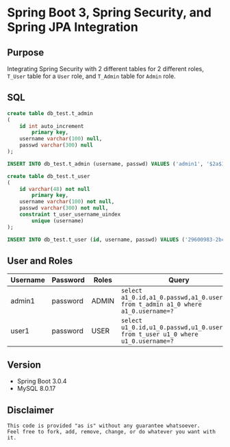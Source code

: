 # Spring Boot 3, Spring Security, and Spring JPA Integration

## Purpose
Integrating Spring Security with 2 different tables for 2 different roles, `T_User` table for a `User` role, and `T_Admin` table for `Admin` role. 

## SQL
```sql
create table db_test.t_admin
(
    id int auto_increment
        primary key,
    username varchar(100) null,
    passwd varchar(300) null
);

INSERT INTO db_test.t_admin (username, passwd) VALUES ('admin1', '$2a$12$xMzAOec3gvfksr45RVU4.eg1ZSvxplvRTAJt5C8ZEfGDCJwXiZKCy');

create table db_test.t_user
(
	id varchar(48) not null
		primary key,
	username varchar(100) not null,
	passwd varchar(300) not null,
	constraint t_user_username_uindex
		unique (username)
);

INSERT INTO db_test.t_user (id, username, passwd) VALUES ('29600983-2bc9-4630-860d-4b4a0ecdead4', 'user1', '$2a$12$/1UjYjP8xqWj1xGK7t8qfu.1i3zXuS.Jy1auazhHXeBCD6/ppkVrW');
```

## User and Roles
| Username | Password | Roles | Query | 
|---------|----------|-------|-------|
| admin1 | password | ADMIN | `select a1_0.id,a1_0.passwd,a1_0.username from t_admin a1_0 where a1_0.username=?`   | 
| user1 | password | USER  | `select u1_0.id,u1_0.passwd,u1_0.username from t_user u1_0 where u1_0.username=?`   | 

## Version
- Spring Boot 3.0.4
- MySQL 8.0.17

## Disclaimer
```
This code is provided "as is" without any guarantee whatsoever. 
Feel free to fork, add, remove, change, or do whatever you want with it. 
```